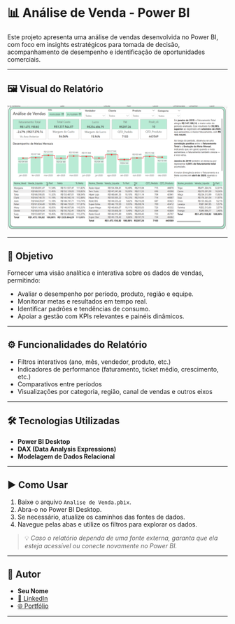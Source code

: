 
# 📊 Análise de Venda - Power BI

Este projeto apresenta uma análise de vendas desenvolvida no Power BI, com foco em insights estratégicos para tomada de decisão, acompanhamento de desempenho e identificação de oportunidades comerciais.

---

## 🖼️ Visual do Relatório


![Exemplo do Dashboard](relatório.png)


---

## 🎯 Objetivo

Fornecer uma visão analítica e interativa sobre os dados de vendas, permitindo:
- Avaliar o desempenho por período, produto, região e equipe.
- Monitorar metas e resultados em tempo real.
- Identificar padrões e tendências de consumo.
- Apoiar a gestão com KPIs relevantes e painéis dinâmicos.

---

## ⚙️ Funcionalidades do Relatório

- Filtros interativos (ano, mês, vendedor, produto, etc.)
- Indicadores de performance (faturamento, ticket médio, crescimento, etc.)
- Comparativos entre períodos
- Visualizações por categoria, região, canal de vendas e outros eixos

---

## 🛠️ Tecnologias Utilizadas

- **Power BI Desktop**
- **DAX (Data Analysis Expressions)**
- **Modelagem de Dados Relacional**

---

## ▶️ Como Usar

1. Baixe o arquivo `Analise de Venda.pbix`.
2. Abra-o no Power BI Desktop.
3. Se necessário, atualize os caminhos das fontes de dados.
4. Navegue pelas abas e utilize os filtros para explorar os dados.

> 💡 _Caso o relatório dependa de uma fonte externa, garanta que ela esteja acessível ou conecte novamente no Power BI._

---

## 👤 Autor

- **Seu Nome**
- [🔗 LinkedIn](https://linkedin.com/in/seu-usuario)
- [🌐 Portfólio](https://seuportfolio.com)

---
